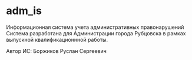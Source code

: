 # adm_is
Информационная система учета административных правонарушений
Система разработана для Администрации города Рубцовска в рамках выпускной квалификационнной работы.

Автор ИС: Боржиков Руслан Сергеевич
